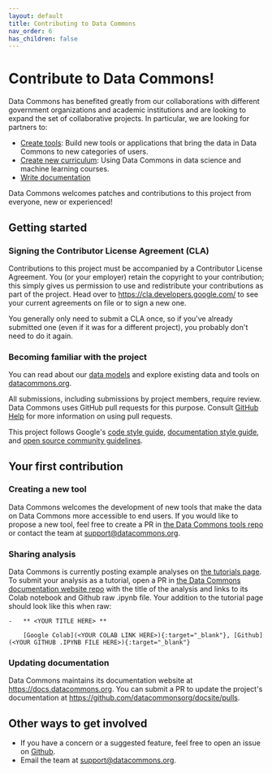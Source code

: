 ```yaml
---
layout: default
title: Contributing to Data Commons
nav_order: 6
has_children: false
---
```


# Contribute to Data Commons!

Data Commons has benefited greatly from our collaborations with different government organizations and academic institutions and are looking to expand the set of collaborative projects. In particular, we are looking for partners to:

- [Create tools](#creating-a-new-tool): Build new tools or applications that bring the data in Data Commons to new categories of users.
- [Create new curriculum](#sharing-analysis): Using Data Commons in data science and machine learning courses.
- [Write documentation](#updating-documentation)

Data Commons welcomes patches and contributions to this project from everyone, new or experienced!

## Getting started

### Signing the Contributor License Agreement (CLA)

Contributions to this project must be accompanied by a Contributor License
Agreement. You (or your employer) retain the copyright to your contribution;
this simply gives us permission to use and redistribute your contributions as
part of the project. Head over to <https://cla.developers.google.com/> to see
your current agreements on file or to sign a new one.

You generally only need to submit a CLA once, so if you've already submitted one
(even if it was for a different project), you probably don't need to do it
again.

### Becoming familiar with the project

You can read about our [data models](/data_model.html) and explore existing data
and tools on [datacommons.org](https://datacommons.org/).

All submissions, including submissions by project members, require review. Data Commons
uses GitHub pull requests for this purpose. Consult
[GitHub Help](https://help.github.com/articles/about-pull-requests/) for more
information on using pull requests.

This project follows Google's [code style guide](https://google.github.io/styleguide/), [documentation style guide](https://developers.google.com/style), and [open source community guidelines](https://opensource.google/conduct/).

## Your first contribution

### Creating a new tool

Data Commons welcomes the development of new tools that make the data on Data Commons more accessible to end users. If you would like to propose a new tool, feel free to create a PR in [the Data Commons tools repo](https://github.com/datacommonsorg/tools) or contact the team at <support@datacommons.org>.

### Sharing analysis

Data Commons is currently posting example analyses on [the tutorials page](/tutorials.html). To submit your analysis as a tutorial, open a PR in [the Data Commons documentation website repo](https://github.com/datacommonsorg/docsite/pulls) with the title of the analysis and links to its Colab notebook and Github raw .ipynb file. Your addition to the tutorial page should look like this when raw:

```
-   ** <YOUR TITLE HERE> **

    [Google Colab](<YOUR COLAB LINK HERE>){:target="_blank"}, [Github](<YOUR GITHUB .IPYNB FILE HERE>){:target="_blank"}
```

### Updating documentation

Data Commons maintains its documentation website at <https://docs.datacommons.org>. You can submit a PR to update the project's documentation at <https://github.com/datacommonsorg/docsite/pulls>.

## Other ways to get involved

- If you have a concern or a suggested feature, feel free to open an issue on [Github](https://github.com/datacommonsorg/docsite/issues).
- Email the team at <support@datacommons.org>.
